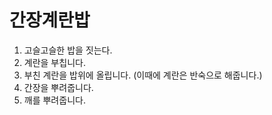 # 간장계란밥
1. 고슬고슬한 밥을 짓는다.
2. 계란을 부칩니다.
3. 부친 계란을 밥위에 올립니다. (이때에 계란은 반숙으로 해줍니다.)
4. 간장을 뿌려줍니다.
5. 깨를 뿌려줍니다.